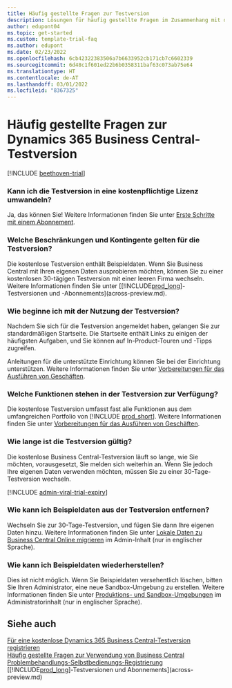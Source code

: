 ```yaml
---
title: Häufig gestellte Fragen zur Testversion
description: Lösungen für häufig gestellte Fragen im Zusammenhang mit der Einrichtung und Verwaltung der Dynamics 365 Business Central-Testversion. Erfahren Sie, wie Sie plattform- und app-spezifische Probleme lösen können.
author: edupont04
ms.topic: get-started
ms.custom: template-trial-faq
ms.author: edupont
ms.date: 02/23/2022
ms.openlocfilehash: 6cb42322383506a7b6633952cb171cb7c6602339
ms.sourcegitcommit: 6d48c1f601ed22b6b0358311baf63c073ab75e64
ms.translationtype: HT
ms.contentlocale: de-AT
ms.lasthandoff: 03/01/2022
ms.locfileid: "8367325"
---
```

# <a name="dynamics-365-business-central-trial-faq"></a>Häufig gestellte Fragen zur Dynamics 365 Business Central-Testversion

[!INCLUDE [beethoven-trial](includes/beethoven-trial.md)]

### <a name="can-i-convert-the-trial-to-a-paid-license"></a>Kann ich die Testversion in eine kostenpflichtige Lizenz umwandeln?

Ja, das können Sie! Weitere Informationen finden Sie unter [Erste Schritte mit einem Abonnement](across-preview.md#get-started-with-a-subscription).  

### <a name="what-are-the-trial-limits-and-quotas"></a>Welche Beschränkungen und Kontingente gelten für die Testversion?

Die kostenlose Testversion enthält Beispieldaten. Wenn Sie Business Central mit Ihren eigenen Daten ausprobieren möchten, können Sie zu einer kostenlosen 30-tägigen Testversion mit einer leeren Firma wechseln. Weitere Informationen finden Sie unter [[!INCLUDE[prod_long](includes/prod_long.md)]-Testversionen und -Abonnements](across-preview.md).  

### <a name="how-do-i-start-using-the-trial"></a>Wie beginne ich mit der Nutzung der Testversion?

Nachdem Sie sich für die Testversion angemeldet haben, gelangen Sie zur standardmäßigen Startseite. Die Startseite enthält Links zu einigen der häufigsten Aufgaben, und Sie können auf In-Product-Touren und -Tipps zugreifen.  

Anleitungen für die unterstützte Einrichtung können Sie bei der Einrichtung unterstützen. Weitere Informationen finden Sie unter [Vorbereitungen für das Ausführen von Geschäften](ui-get-ready-business.md).  

### <a name="what-features-are-available-in-the-trial"></a>Welche Funktionen stehen in der Testversion zur Verfügung?

Die kostenlose Testversion umfasst fast alle Funktionen aus dem umfangreichen Portfolio von [!INCLUDE [prod_short](includes/prod_short.md)]. Weitere Informationen finden Sie unter [Vorbereitungen für das Ausführen von Geschäften](ui-get-ready-business.md).  

### <a name="how-long-does-the-trial-last"></a>Wie lange ist die Testversion gültig?

Die kostenlose Business Central-Testversion läuft so lange, wie Sie möchten, vorausgesetzt, Sie melden sich weiterhin an. Wenn Sie jedoch Ihre eigenen Daten verwenden möchten, müssen Sie zu einer 30-Tage-Testversion wechseln.  

[!INCLUDE [admin-viral-trial-expiry](includes/admin-viral-trial-expiry.md)]

### <a name="how-do-i-remove-sample-data-from-the-trial"></a>Wie kann ich Beispieldaten aus der Testversion entfernen?

Wechseln Sie zur 30-Tage-Testversion, und fügen Sie dann Ihre eigenen Daten hinzu. Weitere Informationen finden Sie unter [Lokale Daten zu Business Central Online migrieren](/dynamics365/business-central/dev-itpro/administration/migrate-data) im Admin-Inhalt (nur in englischer Sprache).  

### <a name="how-do-i-restore-sample-data"></a>Wie kann ich Beispieldaten wiederherstellen?

Dies ist nicht möglich. Wenn Sie Beispieldaten versehentlich löschen, bitten Sie Ihren Administrator, eine neue Sandbox-Umgebung zu erstellen. Weitere Informationen finden Sie unter [Produktions- und Sandbox-Umgebungen](/dynamics365/business-central/dev-itpro/administration/environment-types) im Administratorinhalt (nur in englischer Sprache).  

## <a name="see-also"></a>Siehe auch

[Für eine kostenlose Dynamics 365 Business Central-Testversion registrieren](trial-signup.md)  
[Häufig gestellte Fragen zur Verwendung von Business Central](across-faq.yml)  
[Problembehandlungs-Selbstbedienungs-Registrierung](ui-troubleshoot-self-signup.md)  
[[!INCLUDE[prod_long](includes/prod_long.md)]-Testversionen und Abonnements](across-preview.md)  
